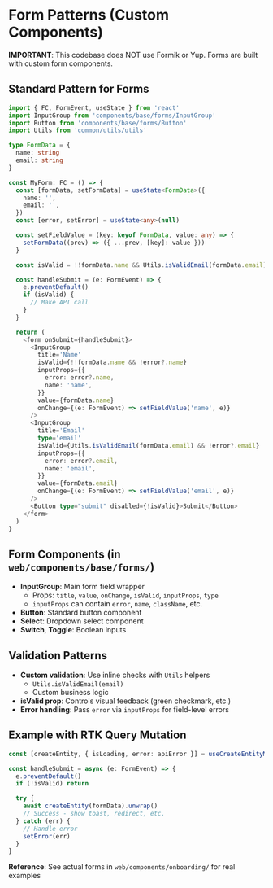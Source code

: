 # Form Patterns (Custom Components)

**IMPORTANT**: This codebase does NOT use Formik or Yup. Forms are built with custom form components.

## Standard Pattern for Forms

```typescript
import { FC, FormEvent, useState } from 'react'
import InputGroup from 'components/base/forms/InputGroup'
import Button from 'components/base/forms/Button'
import Utils from 'common/utils/utils'

type FormData = {
  name: string
  email: string
}

const MyForm: FC = () => {
  const [formData, setFormData] = useState<FormData>({
    name: '',
    email: '',
  })
  const [error, setError] = useState<any>(null)

  const setFieldValue = (key: keyof FormData, value: any) => {
    setFormData((prev) => ({ ...prev, [key]: value }))
  }

  const isValid = !!formData.name && Utils.isValidEmail(formData.email)

  const handleSubmit = (e: FormEvent) => {
    e.preventDefault()
    if (isValid) {
      // Make API call
    }
  }

  return (
    <form onSubmit={handleSubmit}>
      <InputGroup
        title='Name'
        isValid={!!formData.name && !error?.name}
        inputProps={{
          error: error?.name,
          name: 'name',
        }}
        value={formData.name}
        onChange={(e: FormEvent) => setFieldValue('name', e)}
      />
      <InputGroup
        title='Email'
        type='email'
        isValid={Utils.isValidEmail(formData.email) && !error?.email}
        inputProps={{
          error: error?.email,
          name: 'email',
        }}
        value={formData.email}
        onChange={(e: FormEvent) => setFieldValue('email', e)}
      />
      <Button type="submit" disabled={!isValid}>Submit</Button>
    </form>
  )
}
```

## Form Components (in `web/components/base/forms/`)

- **InputGroup**: Main form field wrapper
  - Props: `title`, `value`, `onChange`, `isValid`, `inputProps`, `type`
  - `inputProps` can contain `error`, `name`, `className`, etc.
- **Button**: Standard button component
- **Select**: Dropdown select component
- **Switch**, **Toggle**: Boolean inputs

## Validation Patterns

- **Custom validation**: Use inline checks with `Utils` helpers
  - `Utils.isValidEmail(email)`
  - Custom business logic
- **isValid prop**: Controls visual feedback (green checkmark, etc.)
- **Error handling**: Pass `error` via `inputProps` for field-level errors

## Example with RTK Query Mutation

```typescript
const [createEntity, { isLoading, error: apiError }] = useCreateEntityMutation()

const handleSubmit = async (e: FormEvent) => {
  e.preventDefault()
  if (!isValid) return

  try {
    await createEntity(formData).unwrap()
    // Success - show toast, redirect, etc.
  } catch (err) {
    // Handle error
    setError(err)
  }
}
```

**Reference**: See actual forms in `web/components/onboarding/` for real examples
